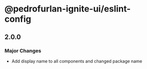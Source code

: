 # @pedrofurlan-ignite-ui/eslint-config

## 2.0.0

### Major Changes

- Add display name to all components and changed package name
